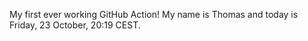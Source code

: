 My first ever working GitHub Action!
My name is Thomas and today is Friday, 23 October, 20:19 CEST. 
